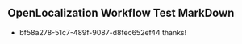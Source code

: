 ## OpenLocalization Workflow Test MarkDown
* bf58a278-51c7-489f-9087-d8fec652ef44 thanks!

<!--HONumber=Jul16_HO3-->



